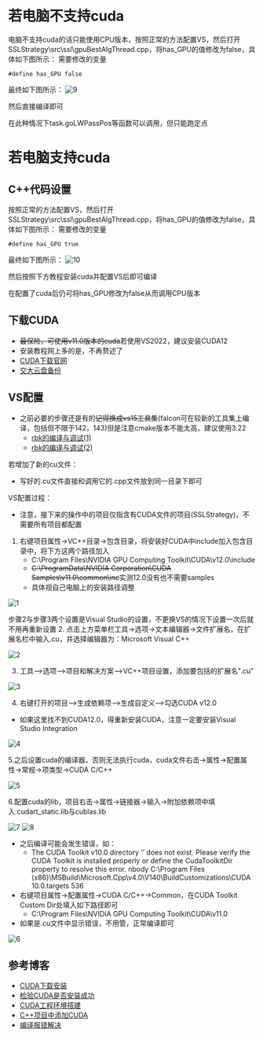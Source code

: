 
# 若电脑不支持cuda

电脑不支持cuda的话只能使用CPU版本，按照正常的方法配置VS，然后打开SSLStrategy\src\ssl\gpuBestAlgThread.cpp，将has_GPU的值修改为false，具体如下图所示：
需要修改的变量
```
#define has_GPU false
```
最终如下图所示：
![9](uploads/yujiazousjtu@sjtu.edu.cn/Algorithm/9.jpg)

然后直接编译即可

在此种情况下task.goLWPassPos等函数可以调用，但只能跑定点

# 若电脑支持cuda

## C++代码设置

按照正常的方法配置VS，然后打开SSLStrategy\src\ssl\gpuBestAlgThread.cpp，将has_GPU的值修改为false，具体如下图所示：
需要修改的变量
```
#define has_GPU true
```
最终如下图所示：
![10](uploads/yujiazousjtu@sjtu.edu.cn/Algorithm/10.jpg)

然后按照下方教程安装cuda并配置VS后即可编译

在配置了cuda后仍可将has_GPU修改为false从而调用CPU版本

## 下载CUDA

- ~~最保险，可使用v11.0版本的cuda~~若使用VS2022，建议安装CUDA12
- 安装教程网上多的是，不再赘述了
- [CUDA下载官网](https://developer.download.nvidia.com/compute/cuda/12.0.1/local_installers/cuda_12.0.1_528.33_windows.exe)
- [交大云盘备份](https://jbox.sjtu.edu.cn/l/k1G4BM)

## VS配置

- 之前必要的步骤还是有的~~记得换成vs15工具集~~(falcon可在较新的工具集上编译，包括但不限于142，143)但是注意cmake版本不能太高，建议使用3.22
  - [rbk的编译与调试(1)](https://jbox.sjtu.edu.cn/l/d1qgbA)
  - [rbk的编译与调试(2)](https://jbox.sjtu.edu.cn/l/f1SKBa)

若增加了新的cu文件：
- 写好的.cu文件直接和调用它的.cpp文件放到同一目录下即可

VS配置过程：
- 注意，接下来的操作中的项目仅指含有CUDA文件的项目(SSLStrategy)，不需要所有项目都配置  
1. 右键项目属性->VC++目录->包含目录，将安装好CUDA中include加入包含目录中，将下方这两个路径加入
    - C:\Program Files\NVIDIA GPU Computing Toolkit\CUDA\v12.0\include
    - ~~C:\ProgramData\NVIDIA Corporation\CUDA Samples\v11.0\common\inc~~实测12.0没有也不需要samples
    - 具体视自己电脑上的安装路径调整

![1](uploads/yujiazousjtu@sjtu.edu.cn/Algorithm/1.png) 

步骤2与步骤3两个设置是Visual Studio的设置，不更换VS的情况下设置一次后就不用再重新设置
2. 点击上方菜单栏工具->选项->文本编辑器->文件扩展名，在扩展名栏中输入.cu，并选择编辑器为：Microsoft Visual C++

![2](uploads/yujiazousjtu@sjtu.edu.cn/Algorithm/2.png)    

3. 工具–>选项–>项目和解决方案–>VC++项目设置，添加要包括的扩展名".cu"

![3](uploads/yujiazousjtu@sjtu.edu.cn/Algorithm/3.png)

4. 右键打开的项目–>生成依赖项–>生成自定义–>勾选CUDA v12.0
- 如果这里找不到CUDA12.0，得重新安装CUDA，注意一定要安装Visual Studio Integration

![4](uploads/yujiazousjtu@sjtu.edu.cn/Algorithm/4.png)

5.之后设置cuda的编译器，否则无法执行cuda，cuda文件右击->属性->配置属性->常规->项类型->CUDA C/C++

![5](uploads/yujiazousjtu@sjtu.edu.cn/Algorithm/5.png)

6.配置cuda的lib，项目右击->属性->链接器->输入->附加依赖项中填入:cudart_static.lib与cublas.lib

![7](uploads/yujiazousjtu@sjtu.edu.cn/Algorithm/7.png)
![8](uploads/yujiazousjtu@sjtu.edu.cn/Algorithm/8.png)

- 之后编译可能会发生错误，如：
  - The CUDA Toolkit v10.0 directory ‘’ does not exist. Please verify the CUDA Toolkit is installed properly or define the CudaToolkitDir property to resolve this error. nbody C:\Program Files (x86)\MSBuild\Microsoft.Cpp\v4.0\V140\BuildCustomizations\CUDA 10.0.targets 536
- 右键项目属性->配置属性->CUDA C/C++->Common，在CUDA Toolkit Custom Dir处填入如下路径即可
  - C:\Program Files\NVIDIA GPU Computing Toolkit\CUDA\v11.0
- 如果是.cu文件中显示错误，不用管，正常编译即可

![6](uploads/yujiazousjtu@sjtu.edu.cn/Algorithm/6.png)

## 参考博客

- [CUDA下载安装](https://zhuanlan.zhihu.com/p/416712347)
- [检验CUDA是否安装成功](https://blog.csdn.net/qq_36455412/article/details/124081733)  
- [CUDA工程环境搭建](https://blog.csdn.net/weixin_41336841/article/details/118313452)
- [C++项目中添加CUDA](https://blog.csdn.net/windxgz/article/details/108795892)
- [编译报错解决](https://blog.csdn.net/weixin_43091087/article/details/86064429?spm=1001.2101.3001.6661.1&utm_medium=distribute.pc_relevant_t0.none-task-blog-2%7Edefault%7ECTRLIST%7ERate-1-86064429-blog-121697156.t5_landing_title_tags_v3&depth_1-utm_source=distribute.pc_relevant_t0.none-task-blog-2%7Edefault%7ECTRLIST%7ERate-1-86064429-blog-121697156.t5_landing_title_tags_v3&utm_relevant_index=1)
